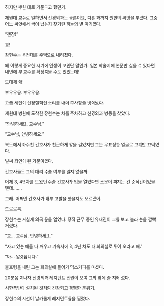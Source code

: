 하지만 뿌린 대로 거둔다고 했던가.

제원대 교수로 일하면서 신경외과는 물론이요, 다른 과까지 원한의 씨앗을 뿌렸다. 그중 어느 씨앗에서 싹이 났는지 찾기란 하늘의 별 따기였다.

“젠장!”

쾅!

장현수는 운전대를 주먹으로 내리쳤다.

왜 이렇게 중요한 시기에 인생이 꼬인단 말인가. 일본 학술지에 논문만 실을 수 있다면 내년에 부 교수를 확정지을 수도 있었는데!

도대체 왜!

부우우웅. 부우우웅.

고급 세단이 신경질적인 소리를 내며 주차장을 벗어났다.

제원대 병원에 도착한 장현수는 차를 주차하고 신경외과 병동을 찾았다.

“안녕하세요. 교수님.”

“교수님, 안녕하세요.”

복도에서 마주친 간호사가 친근하게 말을 걸었지만 그는 무표정한 얼굴로 고개만 끄덕였다.

벌써 죄인이 된 기분이었다.

간호사들도 그의 대리 수술 여부를 알지 않을까.

어제 3, 4년차를 도왔던 수술 간호사가 입을 열었다면 소문이 퍼지는 건 순식간이었을 텐데…….

그래. 어쩌면 간호사가 내부 고발을 했을지도 모르겠어.

드르르륵.

장현수는 거칠게 의국 문을 열었다. 당직 근무 중인 유재진이 그를 보고 놀라 눈을 깜빡거렸다.

“교… 교수님. 안녕하세요.”

“자고 있는 애들 다 깨우고 기숙사에 3, 4년 차도 다 회의실로 튀어 오라고 해.”

“아… 알겠습니다.”

불호령을 내린 그는 회의실에 들어가 믹스커피를 마셨다.

20분쯤 지나자 신경외과 레지던트 전원이 모여 그의 앞에 줄 지어 섰다.

시한폭탄이 설치된 것처럼 긴장되고 팽팽한 분위기.

장현수의 시선이 날카롭게 레지던트들을 찔렀다.